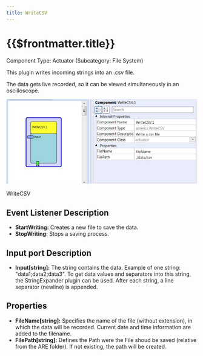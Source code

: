 ```yaml
---
title: WriteCSV
---
```


# {{$frontmatter.title}}

Component Type: Actuator (Subcategory: File System)

This plugin writes incoming strings into an .csv file.

The data gets live recorded, so it can be viewed simultaneously in an oscilloscope.

![Screenshot: WriteCSV plugin](./img/writecsv.png "Screenshot: WriteCSV plugin")

WriteCSV

## Event Listener Description

*   **StartWriting:** Creates a new file to save the data.
*   **StopWriting:** Stops a saving process.

## Input port Description

*   **Input\[string\]:** The string contains the data. Example of one string: "data1;data2;data3". To get data values and separators into this string, the StringExpander plugin can be used. After each string, a line separator (newline) is appended.

## Properties

*   **FileName\[string\]:** Specifies the name of the file (without extension), in which the data will be recorded. Current date and time information are added to the filename.
*   **FilePath\[string\]:** Defines the Path were the File shoud be saved (relative from the ARE folder). If not existing, the path will be created.